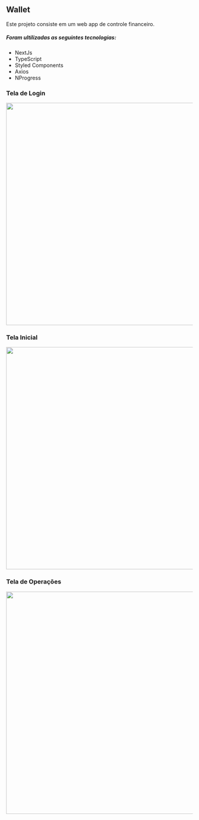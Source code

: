 ## Wallet

<p>Este projeto consiste em um web app de controle financeiro.</p>

##### Foram ultilizadas as seguintes tecnologias: 
<ul>
  <li>NextJs</li>
  <li>TypeScript</li>  
  <li>Styled Components</li>
  <li>Axios</li>
  <li>NProgress</li>
</ul>

### Tela de Login
 <img style="width: 600px" src="https://user-images.githubusercontent.com/105259665/222522235-a61c6c2e-878f-4a48-a0d4-7d9b45f98763.png" />

### Tela Inicial
 <img style="width: 600px" src="https://user-images.githubusercontent.com/105259665/222526779-f6d83b72-65c4-4ee6-b379-da21231247f3.gif" />

### Tela de Operações
 <img style="width: 600px" src="https://user-images.githubusercontent.com/105259665/222530772-4a7e313c-4950-4143-a9a7-a529b55e7d55.gif" />

